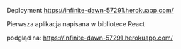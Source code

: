 Deployment https://infinite-dawn-57291.herokuapp.com/

Pierwsza aplikacja napisana w bibliotece React

podgląd na: https://infinite-dawn-57291.herokuapp.com/
